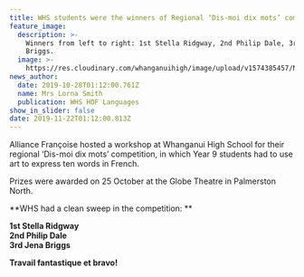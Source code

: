 ```yaml
---
title: WHS students were the winners of Regional ‘Dis-moi dix mots’ competition
feature_image:
  description: >-
    Winners from left to right: 1st Stella Ridgway, 2nd Philip Dale, 3rd Jena
    Briggs.
  image: >-
    https://res.cloudinary.com/whanganuihigh/image/upload/v1574385457/News/All-three.jpg
news_author:
  date: 2019-10-28T01:12:00.761Z
  name: Mrs Lorna Smith
  publication: WHS HOF Languages
show_in_slider: false
date: 2019-11-22T01:12:00.813Z
---
```

Alliance Françoise hosted a workshop at Whanganui High School for their regional ‘Dis-moi dix mots’ competition, in which Year 9 students had to use art to express ten words in French.

Prizes were awarded on 25 October at the Globe Theatre in Palmerston North.

**WHS had a clean sweep in the competition:**

**1st Stella Ridgway  
2nd Philip Dale  
3rd Jena Briggs**

**Travail fantastique et bravo!**
